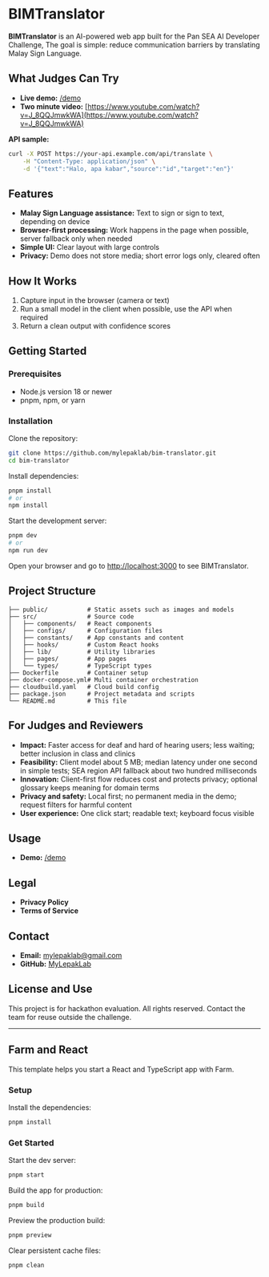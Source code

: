 # BIMTranslator

**BIMTranslator** is an AI-powered web app built for the Pan SEA AI Developer Challenge, The goal is simple: reduce communication barriers by translating Malay Sign Language.

## What Judges Can Try

- **Live demo:** [/demo](/demo)
- **Two minute video:** [https://www.youtube.com/watch?v=J_8QQJmwkWA](https://www.youtube.com/watch?v=J_8QQJmwkWA)

**API sample:**

```bash
curl -X POST https://your-api.example.com/api/translate \
    -H "Content-Type: application/json" \
    -d '{"text":"Halo, apa kabar","source":"id","target":"en"}'
```

## Features

- **Malay Sign Language assistance:** Text to sign or sign to text, depending on device
- **Browser-first processing:** Work happens in the page when possible, server fallback only when needed
- **Simple UI:** Clear layout with large controls
- **Privacy:** Demo does not store media; short error logs only, cleared often

## How It Works

1. Capture input in the browser (camera or text)
2. Run a small model in the client when possible, use the API when required
3. Return a clean output with confidence scores

## Getting Started

### Prerequisites

- Node.js version 18 or newer
- pnpm, npm, or yarn

### Installation

Clone the repository:

```bash
git clone https://github.com/mylepaklab/bim-translator.git
cd bim-translator
```

Install dependencies:

```bash
pnpm install
# or
npm install
```

Start the development server:

```bash
pnpm dev
# or
npm run dev
```

Open your browser and go to [http://localhost:3000](http://localhost:3000) to see BIMTranslator.

## Project Structure

```
├── public/           # Static assets such as images and models
├── src/              # Source code
│   ├── components/   # React components
│   ├── configs/      # Configuration files
│   ├── constants/    # App constants and content
│   ├── hooks/        # Custom React hooks
│   ├── lib/          # Utility libraries
│   ├── pages/        # App pages
│   └── types/        # TypeScript types
├── Dockerfile        # Container setup
├── docker-compose.yml# Multi container orchestration
├── cloudbuild.yaml   # Cloud build config
├── package.json      # Project metadata and scripts
└── README.md         # This file
```

## For Judges and Reviewers

- **Impact:** Faster access for deaf and hard of hearing users; less waiting; better inclusion in class and clinics
- **Feasibility:** Client model about 5 MB; median latency under one second in simple tests; SEA region API fallback about two hundred milliseconds
- **Innovation:** Client-first flow reduces cost and protects privacy; optional glossary keeps meaning for domain terms
- **Privacy and safety:** Local first; no permanent media in the demo; request filters for harmful content
- **User experience:** One click start; readable text; keyboard focus visible

## Usage

- **Demo:** [/demo](/demo)

## Legal

- **Privacy Policy**
- **Terms of Service**

## Contact

- **Email:** mylepaklab@gmail.com
- **GitHub:** [MyLepakLab](https://github.com/mylepaklab)

## License and Use

This project is for hackathon evaluation. All rights reserved. Contact the team for reuse outside the challenge.

---

## Farm and React

This template helps you start a React and TypeScript app with Farm.

### Setup

Install the dependencies:

```bash
pnpm install
```

### Get Started

Start the dev server:

```bash
pnpm start
```

Build the app for production:

```bash
pnpm build
```

Preview the production build:

```bash
pnpm preview
```

Clear persistent cache files:

```bash
pnpm clean
```
